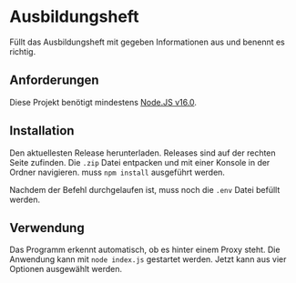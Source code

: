 # Ausbildungsheft

Füllt das Ausbildungsheft mit gegeben Informationen aus und benennt es richtig.

## Anforderungen

Diese Projekt benötigt mindestens [Node.JS v16.0](https://nodejs.org/en/ "Node.JS Website").

## Installation
Den aktuellesten Release herunterladen. Releases sind auf der rechten Seite zufinden.
Die `.zip` Datei entpacken und mit einer Konsole in der Ordner navigieren. muss `npm install` ausgeführt werden.

Nachdem der Befehl durchgelaufen ist, muss noch die `.env` Datei befüllt werden.

## Verwendung

Das Programm erkennt automatisch, ob es hinter einem Proxy steht. Die Anwendung kann mit `node index.js` gestartet werden. Jetzt kann aus vier Optionen ausgewählt werden.